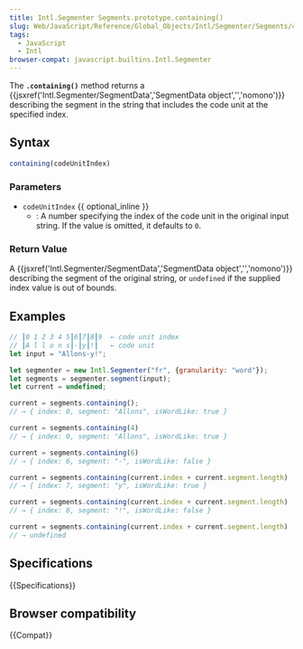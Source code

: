 ```yaml
---
title: Intl.Segmenter Segments.prototype.containing()
slug: Web/JavaScript/Reference/Global_Objects/Intl/Segmenter/Segments/containing
tags:
  - JavaScript
  - Intl
browser-compat: javascript.builtins.Intl.Segmenter
---
```


The **`.containing()`** method returns a {{jsxref('Intl.Segmenter/SegmentData','SegmentData object','','nomono')}} describing the segment in the string that includes the code unit at the specified index.

## Syntax

```js
containing(codeUnitIndex)
```

### Parameters

- `codeUnitIndex` {{ optional_inline }}
  - : A number specifying the index of the code unit in the original input string.  If the value is omitted, it defaults to `0`.

### Return Value

A {{jsxref('Intl.Segmenter/SegmentData','SegmentData object','','nomono')}} describing the segment of the original string, or `undefined` if the supplied index value is out of bounds.


## Examples

```js
// ┃0 1 2 3 4 5┃6┃7┃8┃9  ← code unit index
// ┃A l l o n s┃-┃y┃!┃   ← code unit
let input = "Allons-y!";

let segmenter = new Intl.Segmenter("fr", {granularity: "word"});
let segments = segmenter.segment(input);
let current = undefined;

current = segments.containing();
// → { index: 0, segment: "Allons", isWordLike: true }

current = segments.containing(4)
// → { index: 0, segment: "Allons", isWordLike: true }

current = segments.containing(6)
// → { index: 6, segment: "-", isWordLike: false }

current = segments.containing(current.index + current.segment.length)
// → { index: 7, segment: "y", isWordLike: true }

current = segments.containing(current.index + current.segment.length)
// → { index: 8, segment: "!", isWordLike: false }

current = segments.containing(current.index + current.segment.length)
// → undefined
```

## Specifications

{{Specifications}}

## Browser compatibility

{{Compat}}
